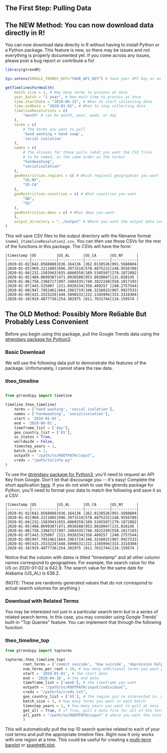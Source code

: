 
## The First Step: Pulling Data

## The NEW Method: You can now download data directly in R!

You can now download data directly in R without having to install Python or a Python package. This feature is new, so there may be issues and not everything is properly documented yet. If you come across any issues, please post a bug report or contribute a fix!

```r
library(gtrendR)

Sys.setenv(GOOGLE_TRENDS_KEY="YOUR_API_KEY") # Save your API key as an environment variable

getTimelinesForHealth(
    batch_size = 1, # How many terms to process at once
    year_batch = "1 year", # How much time to process at once
    time.startDate = "2019-06-15", # When to start collecting data
    time.endDate = "2020-01-01", # When to stop collecting data
    timelineResolutions = c(
        "month" # can be month, year, week, or day
    ),
    terms = c( 
        # The terms you want to pull
        'hand washing + hand soap', 
        'social isolation'
    ),
    names = c( 
        # The aliases for those pulls (what you want the CSV files 
        # to be named, in the same order as the terms)
        "handwashing",
        "socialisolation"
    ),
    geoRestriction.regions = c( # Which regional geographies you want
        "US-NY", 
        "US-CA"
    ),
    geoRestriction.countries = c( # What countries you want
        "GB",
        "US"
    ),
    geoRestriction.dmas = c( # What dmas you want
    ),
    output_directory = "../output" # Where you want the output data saved
)

```

This will save CSV files to the output directory with the filename format `{name}_{timelineResolution}.csv`. You can then use those CSVs for the rest of the functions in this package. The CSVs will have the form:

```
|timestamp |US         |US_AL      |US_CA      |US_NY      |
|----------|-----------|-----------|-----------|-----------|
|2020-01-02|642.8568888|636.164136 |262.0138526|991.5688604|
|2020-01-03|969.2211805|696.3971518|578.4875232|248.9556789|
|2020-01-04|232.1583943|655.6860359|189.5345507|279.1872892|
|2020-01-05|488.0699387|471.8936588|953.0010047|131.028145 |
|2020-01-06|758.2366717|997.2484335|740.3822249|558.1017193|
|2020-01-07|443.525007 |211.6926334|358.489257 |240.2757544|
|2020-01-08|947.7052461|664.2961719|346.3216015|907.9927533|
|2020-01-09|415.2533228|448.5096531|222.1345994|333.3310304|
|2020-01-10|919.4877736|254.382975 |811.7631744|134.159574 |
```



## The OLD Method: Possibly More Reliable But Probably Less Convenient

Before you begin using this package, pull the Google Trends data using the [gtrendspy package for Python3](https://www.github.com/tlcaputi/gtrendspy).

### Basic Download
We will use the following data pull to demonstrate the features of the package. Unfortunately, I cannot share the raw data.

### theo_timeline
```python

from gtrendspy import timeline

timeline.theo_timeline(
    terms = ['hand washing', 'social isolation'],
    names = ['handwashing', 'socialisolation'],
    start = '2019-01-01',
    end = '2020-06-01',
    timeframe_list = ['day'],
    geo_country_list = ['US'],
    us_states = True,
    worldwide = False,
    timestep_years = 1,
    batch_size = 2,
    outpath = "/path/to/ROOTPATH/input",
    creds = "/path/to/info.py"
)
```

To use the [gtrendspy package for Python3](https://www.github.com/tlcaputi/gtrendspy), you'll need to request an API Key from Google. Don't let that discourage you -- it's easy! Complete the short application [here](https://docs.google.com/forms/d/e/1FAIpQLSenHdGiGl1YF-7rVDDmmulN8R-ra9MnGLLs7gIIaAX9VHPdPg/viewform). If you do not wish to use the gtrends package for Python, you'll need to format your data to match the following and save it as a CSV:

```
|timestamp |US         |US_AL      |US_CA      |US_NY      |
|----------|-----------|-----------|-----------|-----------|
|2020-01-02|642.8568888|636.164136 |262.0138526|991.5688604|
|2020-01-03|969.2211805|696.3971518|578.4875232|248.9556789|
|2020-01-04|232.1583943|655.6860359|189.5345507|279.1872892|
|2020-01-05|488.0699387|471.8936588|953.0010047|131.028145 |
|2020-01-06|758.2366717|997.2484335|740.3822249|558.1017193|
|2020-01-07|443.525007 |211.6926334|358.489257 |240.2757544|
|2020-01-08|947.7052461|664.2961719|346.3216015|907.9927533|
|2020-01-09|415.2533228|448.5096531|222.1345994|333.3310304|
|2020-01-10|919.4877736|254.382975 |811.7631744|134.159574 |
```

Notice that the column with dates is titled "timestamp" and all other column names correspond to geographies. For example, the search value for the US on 2020-01-02 is 642.9. The search value for the same date for Alabama (US_AL) is 636.2.

(NOTE: These are randomly generated values that do not correspond to actual search volumes for anything.)

### Download with Related Terms

You may be interested not just in a particular search term but in a series of related search terms. In this case, you may consider using Google Trends' built-in "Top Queries" feature. You can implement that through the following function:

### theo_timeline_top
```python
from gtrendspy import topterms

topterms.theo_timeline_top(
        root_terms = ['commit suicide', 'how suicide', 'depression help', 'suicide help'], # a list of the root terms you're interested in
        num_terms_per_root = 10, # how many additional terms you want per root term
        start = '2019-01-01', # the start date
        end = '2020-04-10', # the end date
        timeframe_list = ['week'], # the timeframe you want
        outpath = "/path/to/ROOTPATH/input/individual",
        creds = "/path/to/creds.txt",
        geo_country_list = ['US'], # the region you're interested in. ONLY CHOOSE 1 or None
        batch_size = 5, # how many terms you want in each batch
        timestep_years = 1, # how many years you want to pull at once
        get_all = True, # if True, pull a data file for all of hte terms together
        all_path = "/path/to/ROOTPATH/input" # where you want the total file
        )

```

This will automatically pull the top 10 search queries related to each of your root terms and pull the appropriate timeline files. Right now it only works with one region at a time. This could be useful for creating a [multi-term barplot](/latest/en/arima-multi-terms/#multiterm_barplot) or [spaghetti plot](/latest/en/arima-multi-terms/#multiterm_spaghetti).
